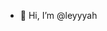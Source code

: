 - 👋 Hi, I’m @leyyyah
<!---
leyyyah/leyyyah is a ✨ special ✨ repository because its `README.md` (this file) appears on your GitHub profile.
You can click the Preview link to take a look at your changes.
--->
